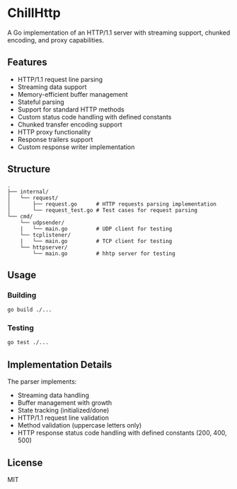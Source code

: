 # ChillHttp

A Go implementation of an HTTP/1.1 server with streaming support, chunked encoding, and proxy capabilities.

## Features

- HTTP/1.1 request line parsing
- Streaming data support
- Memory-efficient buffer management
- Stateful parsing
- Support for standard HTTP methods
- Custom status code handling with defined constants
- Chunked transfer encoding support
- HTTP proxy functionality
- Response trailers support
- Custom response writer implementation

## Structure

```
.
├── internal/
│   └── request/
│       ├── request.go      # HTTP requests parsing implementation
│       └── request_test.go # Test cases for request parsing
└── cmd/
    └── udpsender/
    |   └── main.go         # UDP client for testing
    └── tcplistener/
    |   └── main.go         # TCP client for testing
    └── httpserver/
        └── main.go         # hhtp server for testing
```

## Usage

### Building

```bash
go build ./...
```

### Testing

```bash
go test ./...
```

## Implementation Details

The parser implements:
- Streaming data handling
- Buffer management with growth
- State tracking (initialized/done)
- HTTP/1.1 request line validation
- Method validation (uppercase letters only)
- HTTP response status code handling with defined constants (200, 400, 500)

## License

MIT